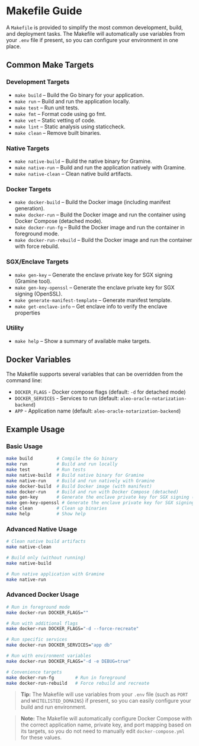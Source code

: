 # Makefile Guide

A `Makefile` is provided to simplify the most common development, build, and deployment tasks. The Makefile will automatically use variables from your `.env` file if present, so you can configure your environment in one place.

## Common Make Targets

### Development Targets
- `make build`         – Build the Go binary for your application.
- `make run`           – Build and run the application locally.
- `make test`          – Run unit tests.
- `make fmt`           – Format code using go fmt.
- `make vet`           – Static vetting of code.
- `make lint`          – Static analysis using staticcheck.
- `make clean`         – Remove built binaries.

### Native Targets
- `make native-build`      – Build the native binary for Gramine.
- `make native-run`        – Build and run the application natively with Gramine.
- `make native-clean`      – Clean native build artifacts.

### Docker Targets
- `make docker-build`  – Build the Docker image (including manifest generation).
- `make docker-run`    – Build the Docker image and run the container using Docker Compose (detached mode).
- `make docker-run-fg` – Build the Docker image and run the container in foreground mode.
- `make docker-run-rebuild` – Build the Docker image and run the container with force rebuild.

### SGX/Enclave Targets
- `make gen-key`         – Generate the enclave private key for SGX signing (Gramine tool).
- `make gen-key-openssl` – Generate the enclave private key for SGX signing (OpenSSL).
- `make generate-manifest-template` – Generate manifest template.
- `make get-enclave-info` – Get enclave info to verify the enclave properties

### Utility
- `make help`          – Show a summary of available make targets.

## Docker Variables

The Makefile supports several variables that can be overridden from the command line:

- `DOCKER_FLAGS` - Docker compose flags (default: `-d` for detached mode)
- `DOCKER_SERVICES` - Services to run (default: `aleo-oracle-notarization-backend`)
- `APP` - Application name (default: `aleo-oracle-notarization-backend`)

## Example Usage

### Basic Usage
```sh
make build         # Compile the Go binary
make run           # Build and run locally
make test          # Run tests
make native-build  # Build native binary for Gramine
make native-run    # Build and run natively with Gramine
make docker-build  # Build Docker image (with manifest)
make docker-run    # Build and run with Docker Compose (detached)
make gen-key       # Generate the enclave private key for SGX signing (Gramine tool)
make gen-key-openssl # Generate the enclave private key for SGX signing (OpenSSL)
make clean         # Clean up binaries
make help          # Show help
```

### Advanced Native Usage
```sh
# Clean native build artifacts
make native-clean

# Build only (without running)
make native-build

# Run native application with Gramine
make native-run
```

### Advanced Docker Usage
```sh
# Run in foreground mode
make docker-run DOCKER_FLAGS=""

# Run with additional flags
make docker-run DOCKER_FLAGS="-d --force-recreate"

# Run specific services
make docker-run DOCKER_SERVICES="app db"

# Run with environment variables
make docker-run DOCKER_FLAGS="-d -e DEBUG=true"

# Convenience targets
make docker-run-fg        # Run in foreground
make docker-run-rebuild   # Force rebuild and recreate
```

> **Tip:** The Makefile will use variables from your `.env` file (such as `PORT` and `WHITELISTED_DOMAINS`) if present, so you can easily configure your build and run environment.

> **Note:** The Makefile will automatically configure Docker Compose with the correct application name, private key, and port mapping based on its targets, so you do not need to manually edit `docker-compose.yml` for these values. 